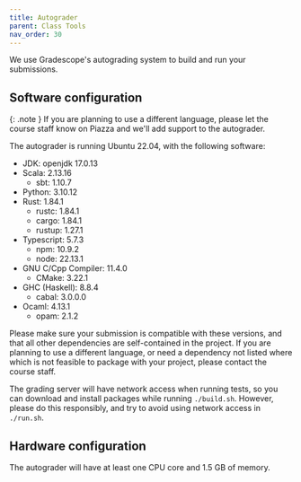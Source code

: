 ```yaml
---
title: Autograder
parent: Class Tools
nav_order: 30
---
```


We use Gradescope's autograding system to build and run your submissions.

## Software configuration

{: .note }
If you are planning to use a different language, please let the course staff know on Piazza and we'll add support to the autograder.

The autograder is running Ubuntu 22.04, with the following software:
- JDK: openjdk 17.0.13
- Scala: 2.13.16
  - sbt: 1.10.7
- Python: 3.10.12
- Rust: 1.84.1
  - rustc: 1.84.1
  - cargo: 1.84.1
  - rustup: 1.27.1
- Typescript: 5.7.3
  - npm: 10.9.2
  - node: 22.13.1
- GNU C/Cpp Compiler: 11.4.0
  - CMake: 3.22.1
- GHC (Haskell): 8.8.4
  - cabal: 3.0.0.0
- Ocaml: 4.13.1
  - opam: 2.1.2

Please make sure your submission is compatible with these versions, and that all other dependencies are self-contained in the project. If you are planning to use a different language, or need a dependency not listed where which is not feasible to package with your project, please contact the course staff.

The grading server will have network access when running tests, so you can download and install packages while running `./build.sh`. However, please do this responsibly, and try to avoid using network access in `./run.sh`.

## Hardware configuration

The autograder will have at least one CPU core and 1.5 GB of memory.
